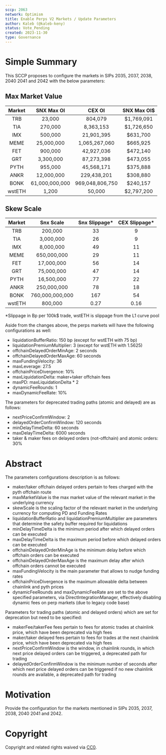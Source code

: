 ```yaml
---
sccp: 2063
network: Optimism
title: Enable Perps V2 Markets / Update Parameters
author: Kaleb (@kaleb-keny)
status: Vote_Pending
created: 2023-11-30
type: Governance
---
```


# Simple Summary

This SCCP proposes to configure the markets in SIPs 2035, 2037, 2038, 2040 2041 and 2042 with the below parameters:

## Max Market Value

| **Market** | **SNX Max OI** |    **CEX OI**   | **SNX Max OI$** |
|:----------:|:--------------:|:---------------:|:---------------:|
|     TRB    |     23,000     |     804,079     |    $1,769,091   |
|     TIA    |     270,000    |    8,363,153    |    $1,726,650   |
|     IMX    |     500,000    |    21,901,395   |     $631,700    |
|    MEME    |   25,000,000   |  1,065,267,060  |     $665,925    |
|     FET    |     900,000    |    42,927,036   |     $472,140    |
|     GRT    |    3,300,000   |    87,273,398   |     $473,055    |
|    PYTH    |     955,000    |    45,568,171   |     $375,888    |
|    ANKR    |   12,000,000   |   229,438,201   |     $308,880    |
|    BONK    | 61,000,000,000 | 969,048,806,750 |     $240,157    |
|    wstETH  |      1,200     |      50,000     |    $2,797,200   |


## Skew Scale

| **Market** |  **Snx Scale**  | **Snx Slippage*** | **CEX Slippage*** |
|:----------:|:---------------:|:-----------------:|:-----------------:|
|     TRB    |     200,000     |         33        |         9         |
|     TIA    |    3,000,000    |         26        |         9         |
|     IMX    |    8,000,000    |         49        |         11        |
|    MEME    |   650,000,000   |         29        |         11        |
|     FET    |    17,000,000   |         56        |         14        |
|     GRT    |    75,000,000   |         47        |         14        |
|    PYTH    |    16,500,000   |         77        |         22        |
|    ANKR    |   250,000,000   |         78        |         18        |
|    BONK    | 760,000,000,000 |        167        |         54        |
|    wstETH  |     800,000     |        0.27       |        0.16       |

*Slippage in Bp per 100k$ trade, wstETH is slippage from the L1 curve pool


Aside from the changes above, the perps markets will have the following configurations as well:
- liquidationBufferRatio: 150 bp (except for wstETH with 75 bp)
- liquidationPremiumMultiplier: 3 (except for wstETH with 1.5625)
- offchainDelayedOrderMinAge: 2 seconds
- offchainDelayedOrderMaxAge: 60 seconds
- maxFundingVelocity: 36
- maxLeverage: 27.5
- offchainPriceDivergence: 10%
- maxLiquidationDelta: maker+taker offchain fees 
- maxPD: maxLiquidationDelta * 2
- dynamicFeeRounds: 1
- maxDynamicFeeRate: 10%

The parameters for deprecated trading paths (atomic and delayed) are as follows:
- nextPriceConfirmWindow: 2
- delayedOrderConfirmWindow: 120 seconds
- minDelayTimeDelta: 60 seconds
- maxDelayTimeDelta: 6000 seconds
- taker & maker fees on delayed orders (not-offchain) and atomic orders: 30%

# Abstract

The parameters configurations description is as follows:
- maker/taker offchain delayed orders pertain to fees charged with the pyth offchain route
- maxMarketValue is the max market value of the relevant market in the underlying currency
- skewScale is the scaling factor of the relevant market in the underlying currency for computing PD and Funding Rates
- liquidationBufferRatio and liquidationPremiumMultiplier are parameters that determine the safety buffer required for liquidations
- minDelayTimeDelta is the minimum period after which delayed orders can be executed
- maxDelayTimeDelta is the maximum period before which delayed orders can be executed
- offchainDelayedOrderMinAge is the minimum delay before which offchain orders can be executed
- offchainDelayedOrderMaxAge is the maximum delay after which offchain orders cannot be executed
- maxFundingVelocity is the main parameter that allows to nudge funding rates
- offchainPriceDivergence is the maximum allowable delta between chainlink and pyth prices
- dynamicFeeRounds and maxDynamicFeeRate are set to the above specified parameters, via DirectIntegrationManager, effectively disabling dynamic fees on perp markets (due to legacy code base)

Parameters for trading paths (atomic and delayed orders) which are set for deprecation but need to be specified: 
- makerFee/takerFee fees pertain to fees for atomic trades at chainlink price, which have been deprecated via high fees
- maker/taker delayed fees pertain to fees for trades at the next chainlink price, which have been deprecated via high fees
- nextPriceConfirmWindow is the window, in chainlink rounds, in which next price delayed orders can be triggered, a deprecated path for trading
- delayedOrderConfirmWindow is the minimum number of seconds after which next price delayed orders can be triggered if no new chainlink rounds are available, a deprecated path for trading

# Motivation

Provide the configuration for the markets mentioned in SIPs 2035, 2037, 2038, 2040 2041 and 2042.

# Copyright

Copyright and related rights waived via [CC0](https://creativecommons.org/publicdomain/zero/1.0/).


